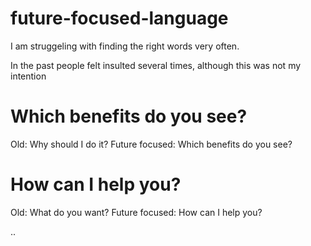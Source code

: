 # future-focused-language

I am struggeling with finding the right words very often.

In the past people felt insulted several times, although this was not my intention

# Which benefits do you see?

Old: Why should I do it?
Future focused: Which benefits do you see?

# How can I help you?

Old: What do you want?
Future focused: How can I help you?

..
